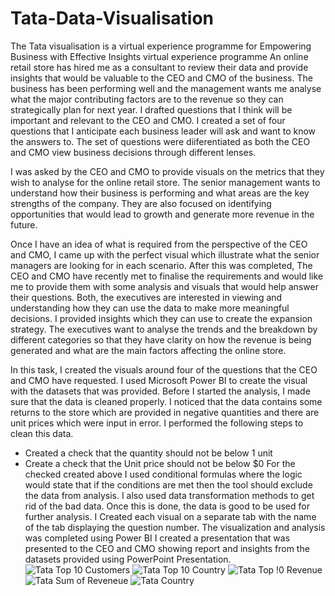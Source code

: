 # Tata-Data-Visualisation
The Tata visualisation is a virtual experience programme for Empowering Business with Effective Insights virtual experience programme
An online retail store has hired me as a consultant to review their data and provide insights that would be valuable to the CEO and CMO of the business. The business has been performing well and the management wants me analyse what the major contributing factors are to the revenue so they can strategically plan for next year. I drafted questions that I think will be important and relevant to the CEO and CMO.
I created a set of four questions that I anticipate each business leader will ask and want to know the answers to. The set of questions were diiferentiated as both the CEO and CMO view business decisions through different lenses.

I was asked by the CEO and CMO to provide visuals on the metrics that they wish to analyse for the online retail store. The senior management wants to understand how their business is performing and what areas are the key strengths of the company. They are also focused on identifying opportunities that would lead to growth and generate more revenue in the future.

Once I have an idea of what is required from the perspective of the CEO and CMO, I came up with the perfect visual which illustrate what the senior managers are looking for in each scenario. After this was completed, The CEO and CMO have recently met to finalise the requirements and would like me to provide them with some analysis and visuals that would help answer their questions. Both, the executives are interested in viewing and understanding how they can use the data to make more meaningful decisions. I provided insights which they can use to create the expansion strategy. The executives want to analyse the trends and the breakdown by different categories so that they have clarity on how the revenue is being generated and what are the main factors affecting the online store.

In this task, I created the visuals around four of the questions that the CEO and CMO have requested. I used Microsoft Power BI to create the visual with the datasets that was provided.
Before I started the analysis, I made sure that the data is cleaned properly. I noticed that the data contains some returns to the store which are provided in negative quantities and there are unit prices which were input in error. I performed the following steps to clean this data.
- Created a check that the quantity should not be below 1 unit
- Create a check that the Unit price should not be below $0
For the checked created above I used conditional formulas where the logic would state that if the conditions are met then the tool should exclude the data from analysis. I also used data transformation methods to get rid of the bad data. Once this is done, the data is good to be used for further analysis. 
I Created each visual on a separate tab with the name of the tab displaying the question number.
The visualization and analysis was completed using Power BI
I created a presentation that was presented to the CEO and CMO showing report and insights from the datasets provided using PowerPoint Presentation.![Tata Top 10 Customers](https://user-images.githubusercontent.com/29276051/212075044-c74ed8c3-8537-4fdd-b017-1d80d77742a6.png)
![Tata Top 10 Country](https://user-images.githubusercontent.com/29276051/212075125-02ce20b5-051c-489a-9f63-56f32f4dd35d.png)
![Tata Top !0 Revenue](https://user-images.githubusercontent.com/29276051/212075193-bc33b93c-012e-40dd-a0e0-750af733a254.png)
![Tata Sum of Reveneue ](https://user-images.githubusercontent.com/29276051/212075257-0b1366d7-1539-4cae-ae0f-fd028f0a0cf0.png)
![Tata Country](https://user-images.githubusercontent.com/29276051/212075321-9be39b54-59c9-47c7-b358-f02f06726087.png)
